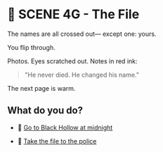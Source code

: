 
# 📂 SCENE 4G - The File
The names are all crossed out—
except one: yours.

You flip through.

Photos.
Eyes scratched out.
Notes in red ink: 
>"He never died. He changed his name."

The next page is warm.

## What do you do?

- 🚗 [Go to Black Hollow at midnight](scene2A.md)

- 🚓 [Take the file to the police](./scene4E.md)
